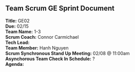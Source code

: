 ## Team Scrum GE Sprint Document
**Title:** GE02  
**Due:** 02/15  
**Team Name:** 1-3  
**Scrum Coach:** Connor Carmichael  
**Tech Lead:**   
**Team Member:** Hanh Nguyen  
**Scrum Synchronous Stand Up Meeting:** 02/08 @ 11:00am  
**Asynchorous Team Check In Schedule:** ?  
**Agenda:**  
